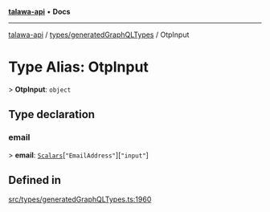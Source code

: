 [**talawa-api**](../../../README.md) • **Docs**

***

[talawa-api](../../../modules.md) / [types/generatedGraphQLTypes](../README.md) / OtpInput

# Type Alias: OtpInput

\> **OtpInput**: `object`

## Type declaration

### email

\> **email**: [`Scalars`](Scalars.md)\[`"EmailAddress"`\]\[`"input"`\]

## Defined in

[src/types/generatedGraphQLTypes.ts:1960](https://github.com/PalisadoesFoundation/talawa-api/blob/a87b45a1c490c996c3a8a52e117ecbaa4742ef49/src/types/generatedGraphQLTypes.ts#L1960)
